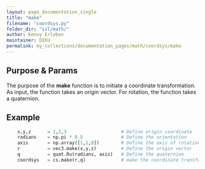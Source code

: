 ```yaml
---
layout: page_documentation_single
title: "make"
filename: "coordsys.py"
folder_dir: "isl/math/"
author: Kenny Erleben
maintainer: DIKU
permalink: my_collections/documentation_pages/math/coordsys/make
---
```

## Purpose & Params
The purpose of the <b>make</b> function is to initiate a coordinate transformation. As input, the function takes an origin vector. For rotation, the function takes a quaternion.  

## Example
```python
    x,y,z      = 1,2,3                    # Define origin coordinate 
    radians    = np.pi * 0.5              # Define the orientation
    axis       = np.array([1,1,0])        # Define the axis of rotation
    r          = vec3.make(x,y,z)         # Define the origin vector
    q          = quat.Ru(radians, axis)   # Define the quaternion
    coordsys   = cs.make(r,q)             # make the coordinate transformtation
```